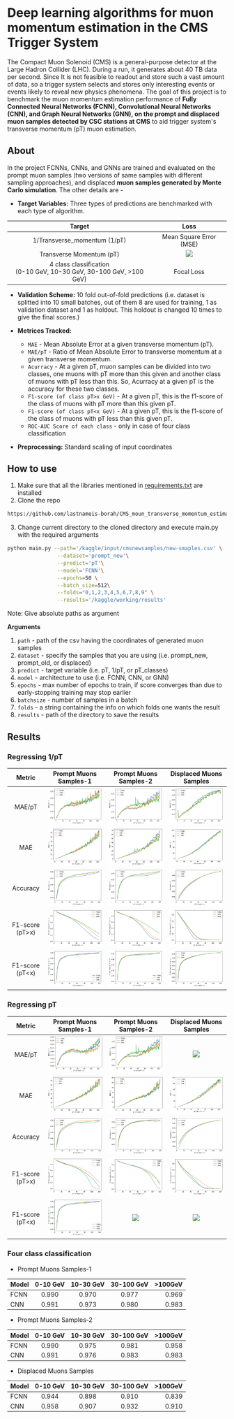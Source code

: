 # Deep learning algorithms for muon momentum estimation in the CMS Trigger System

The Compact Muon Solenoid (CMS) is a general-purpose detector at the Large Hadron Collider (LHC). During a run, it generates about 40 TB data per second. Since It is not feasible to readout and store such a vast amount of data, so a trigger system selects and stores only interesting events or events likely to reveal new physics phenomena. The goal of this project is to benchmark the muon momentum estimation performance of **Fully Connected Neural Networks (FCNN), Convolutional Neural Networks (CNN), and Graph Neural Networks (GNN), on the prompt and displaced muon samples detected by CSC stations at CMS** to aid trigger system's transverse momentum (pT) muon estimation.

## About
In the project FCNNs, CNNs, and GNNs are trained and evaluated on the prompt muon samples (two versions of same samples with different sampling approaches), and displaced **muon samples generated by Monte Carlo simulation**. The other details are - 

+ **Target Variables:** Three types of predictions are benchmarked with each type of algorithm.

| Target | Loss |
 :---: | :---: |
 1/Transverse_momentum (1/pT) | Mean Square Error (MSE) |
 Transverse Momentum (pT) | <img src="https://render.githubusercontent.com/render/math?math=y%5C_true%20*%20(%5Cfrac%7By%5C_true%20-%20y%5C_predicted%7D%7By%5C_true%7D)%5E%7B2%7D"> |
 4 class classification <br> (0-10 GeV, 10-30 GeV, 30-100 GeV, >100 GeV) | Focal Loss |

+ **Validation Scheme:** 10 fold out-of-fold predictions (i.e. dataset is splitted into 10 small batches, out of them 8 are used for training, 1 as validation dataset and 1 as holdout. This holdout is changed 10 times to give the final scores.)
+ **Metrices Tracked:** <br>
  + `MAE` - Mean Absolute Error at a given transverse momentum (pT).<br>
  + `MAE/pT` - Ratio of Mean Absolute Error to transverse momentum at a given transverse momentum.<br>
  + `Acurracy` - At a given pT, muon samples can be divided into two classes, one muons with pT more than this given and another class of muons with pT less than this. So, Acurracy at a given pT is the accuracy for these two classes. <br>
  + `F1-score (of class pT>x GeV)` - At a given pT, this is the f1-score of the class of muons with pT more than this given pT.<br>
  + `F1-score (of class pT<x GeV)` - At a given pT, this is the f1-score of the class of muons with pT less than this given pT.<br> 
  + `ROC-AUC Score of each class` - only in case of four class classification

+ **Preprocessing:** Standard scaling of input coordinates


## How to use

1. Make sure that all the libraries mentioned in [requirements.txt](https://github.com/lastnameis-borah/CMS_moun_transverse_momentum_estimation/blob/main/requirements.txt) are installed
2. Clone the repo
```sh
https://github.com/lastnameis-borah/CMS_moun_transverse_momentum_estimation.git
```
3. Change current directory to the cloned directory and execute main.py with the required arguments
```sh
python main.py --path='/kaggle/input/cmsnewsamples/new-smaples.csv' \
                --dataset='prompt_new'\
                --predict='pT'\
                --model='FCNN'\
                --epochs=50 \
                --batch_size=512\
                --folds="0,1,2,3,4,5,6,7,8,9" \
                --results='/kaggle/working/results'
```
Note: Give absolute paths as argument

**Arguments**
1. `path` - path of the csv having the coordinates of generated muon samples
2. `dataset` - specify the samples that you are using (i.e. prompt_new, prompt_old, or displaced)
3. `predict` - target variable (i.e. pT, 1/pT, or pT_classes)
4. `model` - architecture to use (i.e. FCNN, CNN, or GNN)
5. `epochs` - max number of epochs to train, if score converges than due to early-stopping training may stop earlier
6. `batchsize` - number of samples in a batch
7. `folds` - a string containing the info on which folds one wants the result
8. `results` - path of the directory to save the results

## Results

### Regressing 1/pT

| Metric | Prompt Muons Samples-1 | Prompt Muons Samples-2 | Displaced Muons Samples |
| :---: | :---: | :---: | :---: |
| MAE/pT | ![](https://github.com/lastnameis-borah/CMS_moun_transverse_momentum_estimation/blob/main/Results/P1_1_pT_mae_pT.png) | ![](https://github.com/lastnameis-borah/CMS_moun_transverse_momentum_estimation/blob/master/Results/P2_1_pT_mae_pT.png) | ![](https://github.com/lastnameis-borah/CMS_moun_transverse_momentum_estimation/blob/master/Results/displ_1_pT_mae_pT.png) |
| MAE | ![](https://github.com/lastnameis-borah/CMS_moun_transverse_momentum_estimation/blob/master/Results/P1_1_pT_mae.png) | ![](https://github.com/lastnameis-borah/CMS_moun_transverse_momentum_estimation/blob/main/Results/P2_1_pT_mae.png) | ![](https://github.com/lastnameis-borah/CMS_moun_transverse_momentum_estimation/blob/main/Results/displ_1_pT_mae.png) |
| Accuracy | ![](https://github.com/lastnameis-borah/CMS_moun_transverse_momentum_estimation/blob/master/Results/P1_1_pT_accuracy.png) | ![](https://github.com/lastnameis-borah/CMS_moun_transverse_momentum_estimation/blob/master/Results/P2_1_pT_accuracy.png) | ![](https://github.com/lastnameis-borah/CMS_moun_transverse_momentum_estimation/blob/master/Results/displ_1_pT_accuracy.png) |
| F1-score (pT>x) | ![](https://github.com/lastnameis-borah/CMS_moun_transverse_momentum_estimation/blob/master/Results/P1_1_pT_f1_class_pT_morethan_x.png) | ![](https://github.com/lastnameis-borah/CMS_moun_transverse_momentum_estimation/blob/master/Results/P2_1_pT_f1_class_pT_morethan_x.png) | ![](https://github.com/lastnameis-borah/CMS_moun_transverse_momentum_estimation/blob/master/Results/displ_1_pT_f1_class_pT_morethan_x.png) |
| F1-score (pT<x) | ![](https://github.com/lastnameis-borah/CMS_moun_transverse_momentum_estimation/blob/master/Results/P1_1_pT_f1_class_pT_lessthan_x.png) | ![](https://github.com/lastnameis-borah/CMS_moun_transverse_momentum_estimation/blob/master/Results/P2_1_pT_f1_class_pT_lessthan_x.png) | ![](https://github.com/lastnameis-borah/CMS_moun_transverse_momentum_estimation/blob/master/Results/displ_1_pT_f1_class_pT_lessthan_x.png) |


### Regressing pT

| Metric | Prompt Muons Samples-1 | Prompt Muons Samples-2 | Displaced Muons Samples |
| :---: | :---: | :---: | :---: |
| MAE/pT | ![](https://github.com/lastnameis-borah/CMS_moun_transverse_momentum_estimation/blob/master/Results/pT%20results/P1_MAE_pT.png) | ![](https://github.com/lastnameis-borah/CMS_moun_transverse_momentum_estimation/blob/main/Results/P2_1_pT_mae_pT.png) | ![](https://github.com/lastnameis-borah/CMS_moun_transverse_momentum_estimation/blob/main/Results/displ_1_pT_mae_pT.pngg) |
| MAE | ![](https://github.com/lastnameis-borah/CMS_moun_transverse_momentum_estimation/blob/main/Results/P1_1_pT_mae.png) | ![](https://github.com/lastnameis-borah/CMS_moun_transverse_momentum_estimation/blob/master/Results/pT%20results/P2_MAE.png) | ![](https://github.com/lastnameis-borah/CMS_moun_transverse_momentum_estimation/blob/master/Results/pT%20results/MAE_displaced.png) |
| Accuracy | ![](https://github.com/lastnameis-borah/CMS_moun_transverse_momentum_estimation/blob/master/Results/pT%20results/P1_accuracy.png) | ![](https://github.com/lastnameis-borah/CMS_moun_transverse_momentum_estimation/blob/master/Results/pT%20results/P2_accuracy.png) | ![](https://github.com/lastnameis-borah/CMS_moun_transverse_momentum_estimation/blob/master/Results/pT%20results/Accuracy_displaced.png) |
| F1-score (pT>x) | ![](https://github.com/lastnameis-borah/CMS_moun_transverse_momentum_estimation/blob/master/Results/pT%20results/P1_f1_class_morethan.png) | ![](https://github.com/lastnameis-borah/CMS_moun_transverse_momentum_estimation/blob/master/Results/pT%20results/P2_f1_class_morethan.png) | ![](https://github.com/lastnameis-borah/CMS_moun_transverse_momentum_estimation/blob/master/Results/pT%20results/f1_class_morethan_displaced.png) |
| F1-score (pT<x) | ![](https://github.com/lastnameis-borah/CMS_moun_transverse_momentum_estimation/blob/main/Results/P1_1_pT_f1_class_pT_lessthan_x.png) | ![](https://github.com/lastnameis-borah/CMS_moun_transverse_momentum_estimation/blob/main/Results/P2_f1_class_lessthan.png) | ![](https://github.com/lastnameis-borah/CMS_moun_transverse_momentum_estimation/blob/main/Results/f1_class_lessthan_displaced.png) |

    
### Four class classification

* Prompt Muons Samples-1

| Model | 0-10 GeV | 10-30 GeV | 30-100 GeV | >100GeV |
|:---|:----:|:----:|:----:|----:|
| FCNN | 0.990 | 0.970 | 0.977 | 0.969 |
| CNN | 0.991 | 0.973 | 0.980 | 0.983 |

* Prompt Muons Samples-2

| Model | 0-10 GeV | 10-30 GeV | 30-100 GeV | >100GeV |
|:---|:----:|:----:|:----:|----:|
| FCNN | 0.990 | 0.975 | 0.981 | 0.958 |
| CNN | 0.991 | 0.976 | 0.983 | 0.983 |

* Displaced Muons Samples

| Model | 0-10 GeV | 10-30 GeV | 30-100 GeV | >100GeV |
|:---|:----:|:----:|:----:|----:|
| FCNN | 0.944 | 0.898 | 0.910 | 0.839 |
| CNN | 0.958 | 0.907 | 0.932 | 0.910 |
